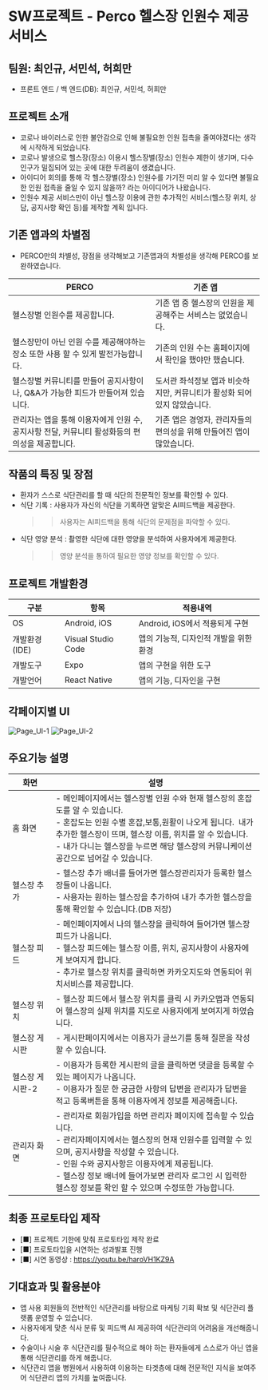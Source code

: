 # SW프로젝트 - Perco 헬스장 인원수 제공 서비스

## 팀원: 최인규, 서민석, 허희만

 - 프론트 엔드 / 백 엔드(DB): 최인규, 서민석, 허희만


## 프로젝트 소개

- 코로나 바이러스로 인한 불안감으로 인해 불필요한 인원 접촉을 줄여야겠다는 생각에 시작하게 되었습니다.
- 코로나 발생으로 헬스장(장소) 이용시 헬스장별(장소) 인원수 제한이 생기며, 다수 인구가 밀집되어 있는 곳에 대한 두려움이 생겼습니다.
- 아이디어 회의를 통해 각 헬스장별(장소) 인원수를 가기전 미리 알 수 있다면 불필요한 인원 접촉을 줄일 수 있지 않을까? 라는 아이디어가 나왔습니다.
- 인원수 제공 서비스만이 아닌 헬스장 이용에 관한 추가적인 서비스(헬스장 위치, 상담, 공지사항 확인 등)를 제작할 계획 입니다.

## 기존 앱과의 차별점

- PERCO만의 차별성, 장점을 생각해보고 기존앱과의 차별성을 생각해 PERCO를 보완하였습니다.

|PERCO|기존 앱|
|-|-|
|헬스장별 인원수를 제공합니다.|기존 앱 중 헬스장의 인원을 제공해주는 서비스는 없었습니다.|
|헬스장만이 아닌 인원 수를 제공해야하는 장소 또한 사용 할 수 있게 발전가능합니다.|기존의 인원 수는 홈페이지에서 확인을 했야만 했습니다.|
|헬스장별 커뮤니티를 만들어 공지사항이나, Q&A가 가능한 피드가 만들어져 있습니다.|도서관 좌석정보 앱과 비슷하지만, 커뮤니티가 활성화 되어있지 않았습니다.|
|관리자는 앱을 통해 이용자에게 인원 수, 공지사항 전달, 커뮤니티 활성화등의 편의성을 제공합니다.|기존 앱은 경영자, 관리자들의 편의성을 위해 만들어진 앱이 많았습니다.|

## 작품의 특징 및 장점
- 환자가 스스로 식단관리를 할 때 식단의 전문적인 정보를 확인할 수 있다.
- 식단 기록 : 사용자가 자신의 식단을 기록하면 알맞은 AI피드백을 제공한다.
  >> 사용자는 AI피드백을 통해 식단의 문제점을 파악할 수 있다.
- 식단 영양 분석 : 촬영한 식단에 대한 영양을 분석하여 사용자에게 제공한다.
  >> 영양 분석을 통하여 필요한 영양 정보를 확인할 수 있다.

## 프로젝트 개발환경
|구분|항목|적용내역|
|-|-|-|
|OS|Android, iOS|Android, iOS에서 적용되게 구현|
|개발환경(IDE)|Visual Studio Code|앱의 기능적, 디자인적 개발을 위한 환경|
|개발도구|Expo|앱의 구현을 위한 도구|
|개발언어|React Native|앱의 기능, 디자인을 구현|

## 각페이지별 UI

![Page_UI-1](pre/prototypeUI/Page_UI-1.png)
![Page_UI-2](pre/prototypeUI/Page_UI-2.png)

## 주요기능 설명
| 화면 | 설명 |
|-|-|
|홈 화면|- 메인페이지에서는 헬스장별 인원 수와 현재 헬스장의 혼잡도를 알 수 있습니다. </br>- 혼잡도는 인원 수별 혼잡,보통,원활이 나오게 됩니다.  내가 추가한 헬스장이 뜨며, 헬스장 이름, 위치를 알 수 있습니다. </br>- 내가 다니는 헬스장을 누르면 해당 헬스장의 커뮤니케이션 공간으로 넘어갈 수 있습니다.|
|헬스장 추가|- 헬스장 추가 배너를 들어가면 헬스장관리자가 등록한 헬스장들이 나옵니다. </br>- 사용자는 원하는 헬스장을 추가하여 내가 추가한 헬스장을 통해 확인할 수 있습니다.(DB 저장)|
|헬스장 피드|- 메인페이지에서 나의 헬스장을 클릭하여 들어가면 헬스장 피드가 나옵니다. </br>- 헬스장 피드에는 헬스장 이름, 위치, 공지사항이 사용자에게 보여지게 합니다. </br>- 추가로 헬스장 위치를 클릭하면 카카오지도와 연동되어 위치서비스를 제공합니다.|
|헬스장 위치|- 헬스장 피드에서 헬스장 위치를 클릭 시 카카오맵과 연동되어 헬스장의 실제 위치를 지도로 사용자에게 보여지게 하였습니다.|
|헬스장 게시판|- 게시판페이지에서는 이용자가 글쓰기를 통해 질문을 작성할 수 있습니다.|
|헬스장 게시판-2|- 이용자가 등록한 게시판의 글을 클릭하면 댓글을 등록할 수 있는 페이지가 나옵니다. </br>- 이용자가 질문 한 궁금한 사항의 답변을 관리자가 답변을 적고 등록버튼을 통해 이용자에게 정보를 제공해줍니다.|
|관리자 화면|- 관리자로 회원가입을 하면 관리자 페이지에 접속할 수 있습니다. </br>- 관리자페이지에서는 헬스장의 현재 인원수를 입력할 수 있으며, 공지사항을 작성할 수 있습니다. </br>- 인원 수와 공지사항은 이용자에게 제공됩니다. </br>- 헬스장 정보 배너에 들어가보면 관리자 로그인 시 입력한 헬스장 정보를 확인 할 수 있으며 수정또한 가능합니다.|


## 최종 프로토타입 제작
- [■] 프로젝트 기한에 맞춰 프로토타입 제작 완료
- [■] 프로토타입을 시연하는 성과발표 진행
- [■] 시연 동영상 : https://youtu.be/haroVH1KZ9A

## 기대효과 및 활용분야
- 앱 사용 회원들의 전반적인 식단관리를 바탕으로 마케팅 기회 확보 및 식단관리 플랫폼 운영할 수 있습니다.
- 사용자에게 맞춘 식사 분류 및 피드백 AI 제공하여 식단관리의 어려움을 개선해줍니다.
- 수술이나 시술 후 식단관리를 필수적으로 해야 하는 환자들에게 스스로가 아닌 앱을 통해 식단관리를 하게 해줍니다.
- 식단관리 앱을 병원에서 사용하여 이용하는 타겟층에 대해 전문적인 지식을 보여주어 식단관리 앱의 가치를 높여줍니다.

